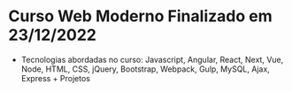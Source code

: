 # Curso Web Moderno Finalizado em 23/12/2022
- Tecnologias abordadas no curso: Javascript, Angular, React, Next, Vue, Node, HTML, CSS, jQuery, Bootstrap, Webpack, Gulp, MySQL, Ajax, Express + Projetos